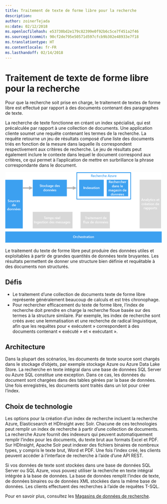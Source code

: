 ```yaml
---
title: Traitement de texte de forme libre pour la recherche
description: 
author: zoinerTejada
ms:date: 02/12/2018
ms.openlocfilehash: e53730bd2e179c82399e0f92b6c5ce7f451a2f46
ms.sourcegitcommit: 90cf2de795e50571d597cfcb9b302e48933e7f18
ms.translationtype: HT
ms.contentlocale: fr-FR
ms.lasthandoff: 02/14/2018
---
```

# <a name="processing-free-form-text-for-search"></a>Traitement de texte de forme libre pour la recherche

Pour que la recherche soit prise en charge, le traitement de textes de forme libre est effectué par rapport à des documents contenant des paragraphes de texte.

La recherche de texte fonctionne en créant un index spécialisé, qui est précalculée par rapport à une collection de documents. Une application cliente soumet une requête contenant les termes de la recherche. La requête retourne un jeu de résultats composé d’une liste des documents triés en fonction de la mesure dans laquelle ils correspondent respectivement aux critères de recherche. Le jeu de résultats peut également inclure le contexte dans lequel le document correspond aux critères, ce qui permet à l’application de mettre en surbrillance la phrase correspondante dans le document. 

![](./images/search-pipeline.png)

Le traitement du texte de forme libre peut produire des données utiles et exploitables à partir de grandes quantités de données texte bruyantes. Les résultats permettent de donner une structure bien définie et requêtable à des documents non structurés.


## <a name="challenges"></a>Défis

- Le traitement d’une collection de documents texte de forme libre représente généralement beaucoup de calculs et est très chronophage.
- Pour rechercher efficacement du texte de forme libre, l’index de recherche doit prendre en charge la recherche floue basée sur des termes à la structure similaire. Par exemple, les index de recherche sont créés avec une lemmatisation et une recherche de radical linguistique, afin que les requêtes pour « exécutent » correspondent à des documents contenant « exécuté » et « exécutant ».

## <a name="architecture"></a>Architecture

Dans la plupart des scénarios, les documents de texte source sont chargés dans le stockage d’objets, par exemple stockage Azure ou Azure Data Lake Store. La recherche en texte intégral dans une base de données SQL Server ou Azure SQL constitue une exception. Dans ce cas, les données du document sont chargées dans des tables gérées par la base de données. Une fois enregistrés, les documents sont traités dans un lot pour créer l’index.

## <a name="technology-choices"></a>Choix de technologie

Les options pour la création d’un index de recherche incluent la recherche Azure, Elasticsearch et HDInsight avec Solr. Chacune de ces technologies peut remplir un index de recherche à partir d’une collection de documents. La recherche Azure fournit des indexeurs qui peuvent automatiquement remplir l’index pour les documents, du texte brut aux formats Excel et PDF. Sur HDInsight, Apache Solr peut indexer des fichiers binaires de nombreux types, y compris le texte brut, Word et PDF. Une fois l’index créé, les clients peuvent accéder à l’interface de recherche à l’aide d’une API REST. 

Si vos données de texte sont stockées dans une base de données SQL Server ou SQL Azure, vous pouvez utiliser la recherche en texte intégral intégrée à la base de données. La base de données remplit l’index de texte, de données binaires ou de données XML stockées dans la même base de données. Les clients effectuent des recherches à l’aide de requêtes T-SQL. 

Pour en savoir plus, consultez les [Magasins de données de recherche](../technology-choices/search-options.md).
